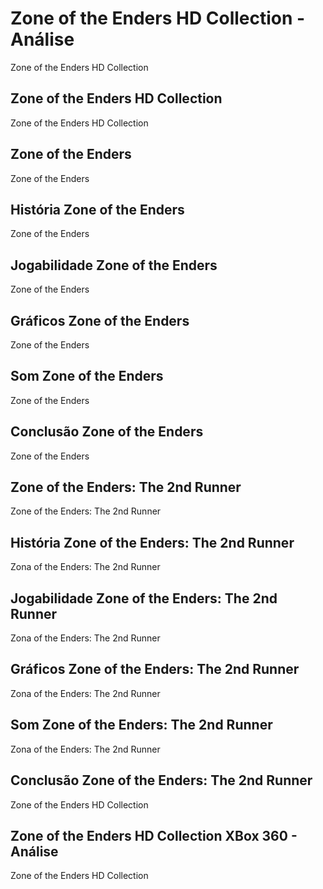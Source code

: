 ---
---

# Zone of the Enders HD Collection - Análise

Zone of the Enders HD Collection

## Zone of the Enders HD Collection

Zone of the Enders HD Collection

## Zone of the Enders

Zone of the Enders

## História Zone of the Enders

Zone of the Enders

## Jogabilidade Zone of the Enders

Zone of the Enders

## Gráficos Zone of the Enders

Zone of the Enders

## Som Zone of the Enders

Zone of the Enders

## Conclusão Zone of the Enders

Zone of the Enders

## Zone of the Enders: The 2nd Runner

Zone of the Enders: The 2nd Runner

## História Zone of the Enders: The 2nd Runner

Zona of the Enders: The 2nd Runner

## Jogabilidade Zone of the Enders: The 2nd Runner

Zona of the Enders: The 2nd Runner

## Gráficos Zone of the Enders: The 2nd Runner

Zona of the Enders: The 2nd Runner

## Som Zone of the Enders: The 2nd Runner

Zona of the Enders: The 2nd Runner

## Conclusão Zone of the Enders: The 2nd Runner

Zone of the Enders HD Collection

## Zone of the Enders HD Collection XBox 360 - Análise

Zone of the Enders HD Collection
